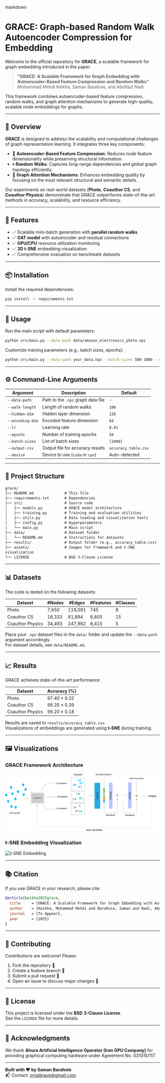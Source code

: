 markdown
# GRACE: Graph-based Random Walk Autoencoder Compression for Embedding

Welcome to the official repository for **GRACE**, a scalable framework for graph embedding introduced in the paper:

> **"GRACE: A Scalable Framework for Graph Embedding with Autoencoder-Based Feature Compression and Random Walks"**  
> Mohammad Mehdi Keikha, Saman Barahoie, and Abolfazl Nadi

This framework combines autoencoder-based feature compression, random walks, and graph attention mechanisms to generate high-quality, scalable node embeddings for graphs.

---

## 📌 Overview

**GRACE** is designed to address the scalability and computational challenges of graph representation learning. It integrates three key components:

- 🔄 **Autoencoder-Based Feature Compression**: Reduces node feature dimensionality while preserving structural information.
- 🌀 **Random Walks**: Captures long-range dependencies and global graph topology efficiently.
- 🎯 **Graph Attention Mechanisms**: Enhances embedding quality by focusing on the most relevant structural and semantic details.

Our experiments on real-world datasets (**Photo**, **Coauthor CS**, and **Coauthor Physics**) demonstrate that GRACE outperforms state-of-the-art methods in accuracy, scalability, and resource efficiency.

---

## 🌟 Features

- ✅ Scalable mini-batch generation with **parallel random walks**
- ✅ **GAT model** with autoencoder and residual connections
- ✅ **GPU/CPU** resource utilization monitoring
- ✅ **3D t-SNE** embedding visualization
- ✅ Comprehensive evaluation on benchmark datasets

---

## 📦 Installation

Install the required dependencies:

```bash
pip install -r requirements.txt
```

---

## 🚀 Usage

Run the main script with default parameters:

```bash
python src/main.py --data-path data/amazon_electronics_photo.npz
```

Customize training parameters (e.g., batch sizes, epochs):

```bash
python src/main.py --data-path your_data.npz --batch-sizes 500 1000 --epochs 50 --walk-length 100
```

---

## ⚙️ Command-Line Arguments

| Argument          | Description                                     | Default                |
|-------------------|-------------------------------------------------|------------------------|
| `--data-path`     | Path to the `.npz` graph data file              | -                      |
| `--walk-length`   | Length of random walks                          | `100`                  |
| `--hidden-dim`    | Hidden layer dimension                          | `128`                  |
| `--encoding-dim`  | Encoded feature dimension                       | `64`                   |
| `--lr`            | Learning rate                                   | `0.01`                 |
| `--epochs`        | Number of training epochs                       | `50`                   |
| `--batch-sizes`   | List of batch sizes                             | `[1000]`               |
| `--output-csv`    | Output file for accuracy results                | `accuracy_table.csv`   |
| `--device`        | Device to use (`cuda` or `cpu`)                 | Auto-detected          |

---

## 📁 Project Structure

```
grace/
├── README.md              # This file
├── requirements.txt       # Dependencies
├── src/                   # Source code
│   ├── models.py          # GRACE model architecture
│   ├── training.py        # Training and evaluation utilities
│   ├── utils.py           # Data loading and visualization tools
│   ├── config.py          # Hyperparameters
│   └── main.py            # Main script
├── data/                  # Dataset folder
│   └── README.md          # Instructions for datasets
├── results/               # Output folder (e.g., accuracy_table.csv)
├── assets/                # Images for framework and t-SNE visualization
└── LICENSE                # BSD 3-Clause License
```

---

## 📊 Datasets

The code is tested on the following datasets:

| Dataset          | #Nodes  | #Edges   | #Features | #Classes |
|------------------|---------|----------|-----------|----------|
| Photo            | 7,650   | 119,081  | 745       | 8        |
| Coauthor CS      | 18,333  | 81,894   | 6,805     | 15       |
| Coauthor Physics | 34,493  | 247,962  | 8,415     | 5        |

Place your `.npz` dataset files in the `data/` folder and update the `--data-path` argument accordingly.  
For dataset details, see `data/README.md`.

---

## 📈 Results

GRACE achieves state-of-the-art performance:

| Dataset          | Accuracy (%)         |
|------------------|----------------------|
| Photo            | 97.40 ± 0.32         |
| Coauthor CS      | 98.35 ± 0.39         |
| Coauthor Physics | 99.20 ± 0.18         |

Results are saved to `results/accuracy_table.csv`.  
Visualizations of embeddings are generated using **t-SNE** during training.

---

## 🖼️ Visualizations

### GRACE Framework Architecture

![GRACE Framework](assets/grace_framework.png)

### t-SNE Embedding Visualization

![t-SNE Embedding](assets/tsne_embedding_example.png)

---

## 📚 Citation

If you use GRACE in your research, please cite:

```bibtex
@article{keikha2025grace,
  title     = {GRACE: A Scalable Framework for Graph Embedding with Autoencoder-Based Feature Compression and Random Walks},
  author    = {Keikha, Mohammad Mehdi and Barahoie, Saman and Nadi, Abolfazl},
  journal   = {To Appear},
  year      = {2025}
}
```

---

## 🤝 Contributing

Contributions are welcome! Please:

1. Fork the repository 🍴  
2. Create a feature branch 🌿  
3. Submit a pull request 🔁  
4. Open an issue to discuss major changes 🧠

---

## 📜 License

This project is licensed under the **BSD 3-Clause License**.  
See the `LICENSE` file for more details.

---

## 🙏 Acknowledgments

We thank **Ahura Artificial Intelligence Operator (Iran GPU Company)** for providing graphical computing hardware under Agreement No. 031015/117.

---

**Built with ❤️ by Saman Barahoie**  
📬 Contact: [smaibrave@gmail.com](mailto:smaibrave@gmail.com)
```

